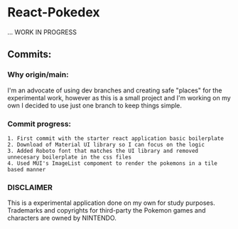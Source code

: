 # React-Pokedex

... WORK IN PROGRESS

## Commits:

### Why origin/main:
 I'm an advocate of using dev branches and creating safe "places" for the experimental work, however as this is a small project and I'm working on my own I decided to use just one branch to keep things simple.
### Commit progress:

	1. First commit with the starter react application basic boilerplate
	2. Download of Material UI library so I can focus on the logic 
	3. Added Roboto font that matches the UI library and removed unnecesary boilerplate in the css files
	4. Used MUI's ImageList compoment to render the pokemons in a tile based manner

### DISCLAIMER
This is a experimental application done on my own for study purposes. Trademarks and copyrights for third-party the Pokemon games and characters are owned by NINTENDO.